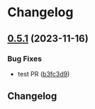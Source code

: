 # Changelog

## [0.5.1](https://github.com/apptentive/alchemer-kit-web/compare/apptentive-web-sdk-v0.5.0...apptentive-web-sdk-v0.5.1) (2023-11-16)


### Bug Fixes

* test PR ([b3fc3d9](https://github.com/apptentive/alchemer-kit-web/commit/b3fc3d9bcb7b15ba837d8044b91f948b91a7d35a))

## Changelog
